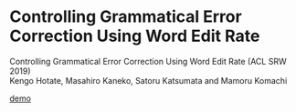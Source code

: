 # Controlling Grammatical Error Correction Using Word Edit Rate

Controlling Grammatical Error Correction Using Word Edit Rate (ACL SRW 2019)  
Kengo Hotate, Masahiro Kaneko, Satoru Katsumata and Mamoru Komachi

[demo](http://cl.sd.tmu.ac.jp/gec_wer)
